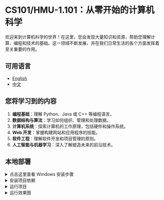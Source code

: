 
# CS101/HMU-1.101：从零开始的计算机科学

欢迎来到计算机科学的世界！在这里，您会发现大量知识和资源，帮助您理解计算、编程和技术的基础。这一领域不断发展，并在我们日常生活的各个方面发挥着至关重要的作用。

## 可用语言
- [English](README.md)
- [中文](README-ZH.md)


## 您将学习到的内容

1. **编程基础**：理解 Python、Java 或 C++ 等编程语言。
2. **数据结构与算法**：学习如何组织、管理和处理数据。
3. **计算机系统**：探索计算机的工作原理，包括硬件和操作系统。
4. **Web 开发**：掌握构建网站和应用程序的技能。
5. **软件工程**：理解软件开发和项目管理的原则。
6. **人工智能与机器学习**：深入了解塑造未来的前沿技术。

## 本地部署

<details>
<summary>点击这里查看 Windows 安装步骤</summary>

1. 访问 [Python 官方网站](https://www.python.org/downloads/)。
2. 点击“Download Python”按钮，下载最新版本的安装程序。
3. 运行下载的安装程序。
4. 在安装界面中，确保勾选“Add Python to PATH”选项。
5. 点击“Install Now”进行安装。
6. 安装完成后，打开命令提示符，输入以下命令验证安装：
   ```cmd
   python --version
   ```
7. 需重启终端或手动更新环境变量，建议您优先重启操作系统以确保设置生效。

</details>

<details>
<summary>安装项目依赖</summary>

本课程使用了 `mkdocs`，您可以使用 `pip` 来安装依赖：
```bash
pip install -r requirements.txt
```

</details>

<details>
<summary>运行项目</summary>

使用以下命令启动项目：
```bash
mkdocs serve
```

</details>

<details>
<summary>运行效果图</summary>

![renderings.png](img/renderings.png)

如果一切顺利，您可以访问 [http://127.0.0.1:8000/](http://127.0.0.1:8000/) 本地观看这个课程。

</details>